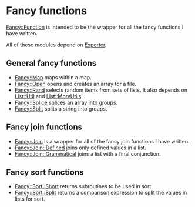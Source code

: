 # Fancy functions

[Fancy::Function](Function.pm) is intended to be the wrapper for all the fancy functions I have written.

All of these modules depend on [Exporter](https://metacpan.org/pod/Exporter).

## General fancy functions

* [Fancy::Map](Map.pm) maps within a map.
* [Fancy::Open](Open.pm) opens and creates an array for a file.
* [Fancy::Rand](Rand.pm) selects random items from sets of lists. It also depends on [List::Util](https://metacpan.org/pod/List::Util) and [List::MoreUtils](https://metacpan.org/pod/List::MoreUtils).
* [Fancy::Splice](Splice.pm) splices an array into groups.
* [Fancy::Split](Split.pm) splits a string into groups.

## Fancy join functions

* [Fancy::Join](Join.pm) is a wrapper for all of the fancy join functions I have written.
* [Fancy::Join::Defined](Join/Defined.pm) joins only defined values in a list.
* [Fancy::Join::Grammatical](Join/Grammatical.pm) joins a list with a final conjunction.

## Fancy sort functions

* [Fancy::Sort::Short](Sort/Short.pm) returns subroutines to be used in sort.
* [Fancy::Sort::Split](Sort/Split.pm) returns a comparison expression to split the values in lists for sort.

